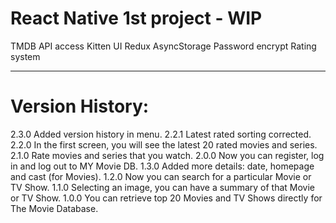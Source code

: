 # React Native 1st project - WIP

TMDB API access
Kitten UI
Redux
AsyncStorage
Password encrypt
Rating system

-------------------

# Version History:

2.3.0 Added version history in menu.
2.2.1 Latest rated sorting corrected.
2.2.0 In the first screen, you will see the latest 20 rated movies and series.
2.1.0 Rate movies and series that you watch.
2.0.0 Now you can register, log in and log out to MY Movie DB.
1.3.0 Added more details: date, homepage and cast (for Movies).
1.2.0 Now you can search for a particular Movie or TV Show.
1.1.0 Selecting an image, you can have a summary of that Movie or TV Show.
1.0.0 You can retrieve top 20 Movies and TV Shows directly for The Movie Database.
